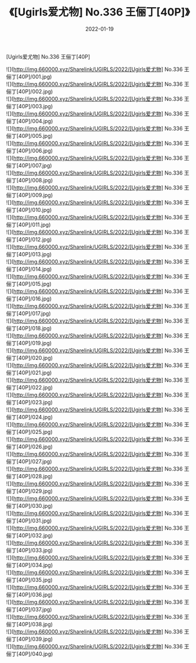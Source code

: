 ﻿---
layout: post
title:  《[Ugirls爱尤物] No.336 王俪丁[40P]》
date:   2022-01-19
img: http://img.660000.xyz/Sharelink/UGIRLS/2022/[Ugirls爱尤物] No.336 王俪丁[40P]/000.jpg
categories: [美女, 清纯, 唯美]
---

[Ugirls爱尤物] No.336 王俪丁[40P]

  ![](http://img.660000.xyz/Sharelink/UGIRLS/2022/[Ugirls爱尤物] No.336 王俪丁[40P]/001.jpg) <br> ![](http://img.660000.xyz/Sharelink/UGIRLS/2022/[Ugirls爱尤物] No.336 王俪丁[40P]/002.jpg) <br> ![](http://img.660000.xyz/Sharelink/UGIRLS/2022/[Ugirls爱尤物] No.336 王俪丁[40P]/003.jpg) <br> ![](http://img.660000.xyz/Sharelink/UGIRLS/2022/[Ugirls爱尤物] No.336 王俪丁[40P]/004.jpg) <br> ![](http://img.660000.xyz/Sharelink/UGIRLS/2022/[Ugirls爱尤物] No.336 王俪丁[40P]/005.jpg) <br> ![](http://img.660000.xyz/Sharelink/UGIRLS/2022/[Ugirls爱尤物] No.336 王俪丁[40P]/006.jpg) <br> ![](http://img.660000.xyz/Sharelink/UGIRLS/2022/[Ugirls爱尤物] No.336 王俪丁[40P]/007.jpg) <br> ![](http://img.660000.xyz/Sharelink/UGIRLS/2022/[Ugirls爱尤物] No.336 王俪丁[40P]/008.jpg) <br> ![](http://img.660000.xyz/Sharelink/UGIRLS/2022/[Ugirls爱尤物] No.336 王俪丁[40P]/009.jpg) <br> ![](http://img.660000.xyz/Sharelink/UGIRLS/2022/[Ugirls爱尤物] No.336 王俪丁[40P]/010.jpg) <br> ![](http://img.660000.xyz/Sharelink/UGIRLS/2022/[Ugirls爱尤物] No.336 王俪丁[40P]/011.jpg) <br> ![](http://img.660000.xyz/Sharelink/UGIRLS/2022/[Ugirls爱尤物] No.336 王俪丁[40P]/012.jpg) <br> ![](http://img.660000.xyz/Sharelink/UGIRLS/2022/[Ugirls爱尤物] No.336 王俪丁[40P]/013.jpg) <br> ![](http://img.660000.xyz/Sharelink/UGIRLS/2022/[Ugirls爱尤物] No.336 王俪丁[40P]/014.jpg) <br> ![](http://img.660000.xyz/Sharelink/UGIRLS/2022/[Ugirls爱尤物] No.336 王俪丁[40P]/015.jpg) <br> ![](http://img.660000.xyz/Sharelink/UGIRLS/2022/[Ugirls爱尤物] No.336 王俪丁[40P]/016.jpg) <br> ![](http://img.660000.xyz/Sharelink/UGIRLS/2022/[Ugirls爱尤物] No.336 王俪丁[40P]/017.jpg) <br> ![](http://img.660000.xyz/Sharelink/UGIRLS/2022/[Ugirls爱尤物] No.336 王俪丁[40P]/018.jpg) <br> ![](http://img.660000.xyz/Sharelink/UGIRLS/2022/[Ugirls爱尤物] No.336 王俪丁[40P]/019.jpg) <br> ![](http://img.660000.xyz/Sharelink/UGIRLS/2022/[Ugirls爱尤物] No.336 王俪丁[40P]/020.jpg) <br> ![](http://img.660000.xyz/Sharelink/UGIRLS/2022/[Ugirls爱尤物] No.336 王俪丁[40P]/021.jpg) <br> ![](http://img.660000.xyz/Sharelink/UGIRLS/2022/[Ugirls爱尤物] No.336 王俪丁[40P]/022.jpg) <br> ![](http://img.660000.xyz/Sharelink/UGIRLS/2022/[Ugirls爱尤物] No.336 王俪丁[40P]/023.jpg) <br> ![](http://img.660000.xyz/Sharelink/UGIRLS/2022/[Ugirls爱尤物] No.336 王俪丁[40P]/024.jpg) <br> ![](http://img.660000.xyz/Sharelink/UGIRLS/2022/[Ugirls爱尤物] No.336 王俪丁[40P]/025.jpg) <br> ![](http://img.660000.xyz/Sharelink/UGIRLS/2022/[Ugirls爱尤物] No.336 王俪丁[40P]/026.jpg) <br> ![](http://img.660000.xyz/Sharelink/UGIRLS/2022/[Ugirls爱尤物] No.336 王俪丁[40P]/027.jpg) <br> ![](http://img.660000.xyz/Sharelink/UGIRLS/2022/[Ugirls爱尤物] No.336 王俪丁[40P]/028.jpg) <br> ![](http://img.660000.xyz/Sharelink/UGIRLS/2022/[Ugirls爱尤物] No.336 王俪丁[40P]/029.jpg) <br> ![](http://img.660000.xyz/Sharelink/UGIRLS/2022/[Ugirls爱尤物] No.336 王俪丁[40P]/030.jpg) <br> ![](http://img.660000.xyz/Sharelink/UGIRLS/2022/[Ugirls爱尤物] No.336 王俪丁[40P]/031.jpg) <br> ![](http://img.660000.xyz/Sharelink/UGIRLS/2022/[Ugirls爱尤物] No.336 王俪丁[40P]/032.jpg) <br> ![](http://img.660000.xyz/Sharelink/UGIRLS/2022/[Ugirls爱尤物] No.336 王俪丁[40P]/033.jpg) <br> ![](http://img.660000.xyz/Sharelink/UGIRLS/2022/[Ugirls爱尤物] No.336 王俪丁[40P]/034.jpg) <br> ![](http://img.660000.xyz/Sharelink/UGIRLS/2022/[Ugirls爱尤物] No.336 王俪丁[40P]/035.jpg) <br> ![](http://img.660000.xyz/Sharelink/UGIRLS/2022/[Ugirls爱尤物] No.336 王俪丁[40P]/036.jpg) <br> ![](http://img.660000.xyz/Sharelink/UGIRLS/2022/[Ugirls爱尤物] No.336 王俪丁[40P]/037.jpg) <br> ![](http://img.660000.xyz/Sharelink/UGIRLS/2022/[Ugirls爱尤物] No.336 王俪丁[40P]/038.jpg) <br> ![](http://img.660000.xyz/Sharelink/UGIRLS/2022/[Ugirls爱尤物] No.336 王俪丁[40P]/039.jpg) <br> ![](http://img.660000.xyz/Sharelink/UGIRLS/2022/[Ugirls爱尤物] No.336 王俪丁[40P]/040.jpg) <br>
